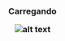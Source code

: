 <h3 align="center">Carregando</p> 

![alt text](https://raw.githubusercontent.com/vitoralvesdev/react-native-componentes/master/prints/Carregando.jpeg)

